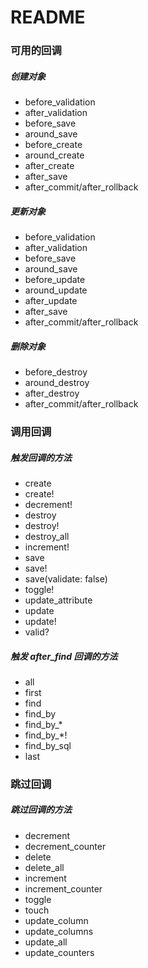 # README

### 可用的回调

##### 创建对象
* before_validation
* after_validation
* before_save
* around_save
* before_create
* around_create
* after_create
* after_save
* after_commit/after_rollback

##### 更新对象
* before_validation
* after_validation
* before_save
* around_save
* before_update
* around_update
* after_update
* after_save
* after_commit/after_rollback

##### 删除对象
* before_destroy
* around_destroy
* after_destroy
* after_commit/after_rollback

### 调用回调

##### 触发回调的方法
* create
* create!
* decrement!
* destroy
* destroy!
* destroy_all
* increment!
* save
* save!
* save(validate: false)
* toggle!
* update_attribute
* update
* update!
* valid?

##### 触发 after_find 回调的方法
* all
* first
* find
* find_by
* find_by_*
* find_by_*!
* find_by_sql
* last

### 跳过回调

##### 跳过回调的方法
* decrement
* decrement_counter
* delete
* delete_all
* increment
* increment_counter
* toggle
* touch
* update_column
* update_columns
* update_all
* update_counters
